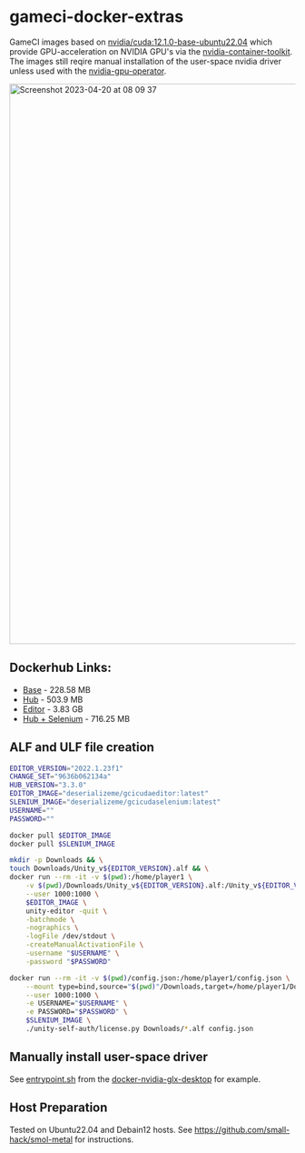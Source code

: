 # gameci-docker-extras

GameCI images based on [nvidia/cuda:12.1.0-base-ubuntu22.04](https://hub.docker.com/layers/nvidia/cuda/12.1.0-base-ubuntu22.04/images/sha256-972305a2572b3d905756c3ee60364277834d1955d7c8ff4c331e27e4dac9c5cc?context=explore) which provide GPU-acceleration on NVIDIA GPU's via the [nvidia-container-toolkit](https://docs.nvidia.com/datacenter/cloud-native/container-toolkit/overview.html). The images still reqire manual installation of the user-space nvidia driver unless used with the [nvidia-gpu-operator](https://docs.nvidia.com/datacenter/cloud-native/gpu-operator/overview.html).

<img width="986" alt="Screenshot 2023-04-20 at 08 09 37" src="https://user-images.githubusercontent.com/84841307/233273510-3e01bb58-1dd6-4e1c-9a0e-405ba8f74dbd.png">

## Dockerhub Links:

- [Base](https://hub.docker.com/repository/docker/deserializeme/gcicudabase) - 228.58 MB
- [Hub](https://hub.docker.com/repository/docker/deserializeme/gcicudahub) - 503.9 MB
- [Editor](https://hub.docker.com/repository/docker/deserializeme/gcicudaeditor) - 3.83 GB
- [Hub + Selenium](https://hub.docker.com/repository/docker/deserializeme/gcicudaselenium) - 716.25 MB

## ALF and ULF file creation

```bash
EDITOR_VERSION="2022.1.23f1"
CHANGE_SET="9636b062134a"
HUB_VERSION="3.3.0"
EDITOR_IMAGE="deserializeme/gcicudaeditor:latest"
SLENIUM_IMAGE="deserializeme/gcicudaselenium:latest"
USERNAME=""
PASSWORD=""

docker pull $EDITOR_IMAGE
docker pull $SLENIUM_IMAGE

mkdir -p Downloads && \
touch Downloads/Unity_v${EDITOR_VERSION}.alf && \
docker run --rm -it -v $(pwd):/home/player1 \
    -v $(pwd)/Downloads/Unity_v${EDITOR_VERSION}.alf:/Unity_v${EDITOR_VERSION}.alf \
    --user 1000:1000 \
    $EDITOR_IMAGE \
    unity-editor -quit \
    -batchmode \
    -nographics \
    -logFile /dev/stdout \
    -createManualActivationFile \
    -username "$USERNAME" \
    -password "$PASSWORD"

docker run --rm -it -v $(pwd)/config.json:/home/player1/config.json \
    --mount type=bind,source="$(pwd)"/Downloads,target=/home/player1/Downloads \
    --user 1000:1000 \
    -e USERNAME="$USERNAME" \
    -e PASSWORD="$PASSWORD" \
    $SLENIUM_IMAGE \
    ./unity-self-auth/license.py Downloads/*.alf config.json
```

## Manually install user-space driver

See [entrypoint.sh](https://github.com/selkies-project/docker-nvidia-glx-desktop/blob/main/entrypoint.sh) from the [docker-nvidia-glx-desktop](https://github.com/selkies-project/docker-nvidia-glx-desktop) for example.

## Host Preparation

Tested on Ubuntu22.04 and Debain12 hosts. See https://github.com/small-hack/smol-metal for instructions.


